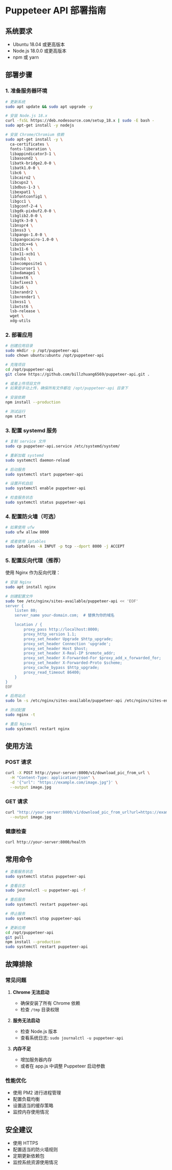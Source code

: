 # Puppeteer API 部署指南

## 系统要求

- Ubuntu 18.04 或更高版本
- Node.js 18.0.0 或更高版本
- npm 或 yarn

## 部署步骤

### 1. 准备服务器环境

```bash
# 更新系统
sudo apt update && sudo apt upgrade -y

# 安装 Node.js 18.x
curl -fsSL https://deb.nodesource.com/setup_18.x | sudo -E bash -
sudo apt-get install -y nodejs

# 安装 Chrome/Chromium 依赖
sudo apt-get install -y \
  ca-certificates \
  fonts-liberation \
  libappindicator3-1 \
  libasound2 \
  libatk-bridge2.0-0 \
  libatk1.0-0 \
  libc6 \
  libcairo2 \
  libcups2 \
  libdbus-1-3 \
  libexpat1 \
  libfontconfig1 \
  libgcc1 \
  libgconf-2-4 \
  libgdk-pixbuf2.0-0 \
  libglib2.0-0 \
  libgtk-3-0 \
  libnspr4 \
  libnss3 \
  libpango-1.0-0 \
  libpangocairo-1.0-0 \
  libstdc++6 \
  libx11-6 \
  libx11-xcb1 \
  libxcb1 \
  libxcomposite1 \
  libxcursor1 \
  libxdamage1 \
  libxext6 \
  libxfixes3 \
  libxi6 \
  libxrandr2 \
  libxrender1 \
  libxss1 \
  libxtst6 \
  lsb-release \
  wget \
  xdg-utils
```

### 2. 部署应用

```bash
# 创建应用目录
sudo mkdir -p /opt/puppeteer-api
sudo chown ubuntu:ubuntu /opt/puppeteer-api

# 克隆项目
cd /opt/puppeteer-api
git clone https://github.com/billzhuang6569/puppeteer-api.git .

# 或者上传项目文件
# 如果是手动上传，确保所有文件都在 /opt/puppeteer-api 目录下

# 安装依赖
npm install --production

# 测试运行
npm start
```

### 3. 配置 systemd 服务

```bash
# 复制 service 文件
sudo cp puppeteer-api.service /etc/systemd/system/

# 重新加载 systemd
sudo systemctl daemon-reload

# 启动服务
sudo systemctl start puppeteer-api

# 设置开机自启
sudo systemctl enable puppeteer-api

# 检查服务状态
sudo systemctl status puppeteer-api
```

### 4. 配置防火墙（可选）

```bash
# 如果使用 ufw
sudo ufw allow 8000

# 或者使用 iptables
sudo iptables -A INPUT -p tcp --dport 8000 -j ACCEPT
```

### 5. 配置反向代理（推荐）

使用 Nginx 作为反向代理：

```bash
# 安装 Nginx
sudo apt install nginx

# 创建配置文件
sudo tee /etc/nginx/sites-available/puppeteer-api << 'EOF'
server {
    listen 80;
    server_name your-domain.com;  # 替换为你的域名

    location / {
        proxy_pass http://localhost:8000;
        proxy_http_version 1.1;
        proxy_set_header Upgrade $http_upgrade;
        proxy_set_header Connection 'upgrade';
        proxy_set_header Host $host;
        proxy_set_header X-Real-IP $remote_addr;
        proxy_set_header X-Forwarded-For $proxy_add_x_forwarded_for;
        proxy_set_header X-Forwarded-Proto $scheme;
        proxy_cache_bypass $http_upgrade;
        proxy_read_timeout 86400;
    }
}
EOF

# 启用站点
sudo ln -s /etc/nginx/sites-available/puppeteer-api /etc/nginx/sites-enabled/

# 测试配置
sudo nginx -t

# 重启 Nginx
sudo systemctl restart nginx
```

## 使用方法

### POST 请求

```bash
curl -X POST http://your-server:8000/v1/download_pic_from_url \
  -H "Content-Type: application/json" \
  -d '{"url": "https://example.com/image.jpg"}' \
  --output image.jpg
```

### GET 请求

```bash
curl "http://your-server:8000/v1/download_pic_from_url?url=https://example.com/image.jpg" \
  --output image.jpg
```

### 健康检查

```bash
curl http://your-server:8000/health
```

## 常用命令

```bash
# 查看服务状态
sudo systemctl status puppeteer-api

# 查看日志
sudo journalctl -u puppeteer-api -f

# 重启服务
sudo systemctl restart puppeteer-api

# 停止服务
sudo systemctl stop puppeteer-api

# 更新应用
cd /opt/puppeteer-api
git pull
npm install --production
sudo systemctl restart puppeteer-api
```

## 故障排除

### 常见问题

1. **Chrome 无法启动**
   - 确保安装了所有 Chrome 依赖
   - 检查 `/tmp` 目录权限

2. **服务无法启动**
   - 检查 Node.js 版本
   - 查看系统日志: `sudo journalctl -u puppeteer-api`

3. **内存不足**
   - 增加服务器内存
   - 或者在 app.js 中调整 Puppeteer 启动参数

### 性能优化

- 使用 PM2 进行进程管理
- 配置负载均衡
- 设置适当的缓存策略
- 监控内存使用情况

## 安全建议

- 使用 HTTPS
- 配置适当的防火墙规则
- 定期更新依赖包
- 监控系统资源使用情况